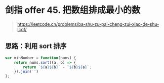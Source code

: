 # 剑指 offer 45. 把数组排成最小的数

> https://leetcode.cn/problems/ba-shu-zu-pai-cheng-zui-xiao-de-shu-lcof/

## 思路：利用 sort 排序

```javascript
var minNumber = function(nums) {
	return nums.sort((a, b) => {
        return `${a}${b}` - `${b}${a}`;
    }).join('')
};
```

